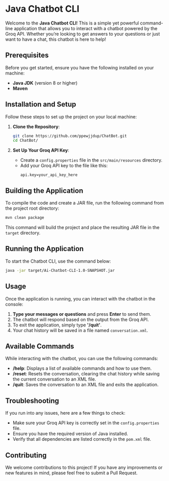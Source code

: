 # Java Chatbot CLI

Welcome to the **Java Chatbot CLI**! This is a simple yet powerful command-line application that allows you to interact with a chatbot powered by the Groq API. Whether you’re looking to get answers to your questions or just want to have a chat, this chatbot is here to help!

## Prerequisites

Before you get started, ensure you have the following installed on your machine:

- **Java JDK** (version 8 or higher)
- **Maven**

## Installation and Setup

Follow these steps to set up the project on your local machine:

1. **Clone the Repository**:
   ```bash
   git clone https://github.com/ppewjjdup/ChatBot.git
   cd ChatBot/
   ```

2. **Set Up Your Groq API Key**:
   - Create a `config.properties` file in the `src/main/resources` directory.
   - Add your Groq API key to the file like this:
     ```
     api.key=your_api_key_here
     ```

## Building the Application

To compile the code and create a JAR file, run the following command from the project root directory:

```bash
mvn clean package
```

This command will build the project and place the resulting JAR file in the `target` directory.

## Running the Application

To start the Chatbot CLI, use the command below:

```bash
java -jar target/Ai-Chatbot-CLI-1.0-SNAPSHOT.jar
```

## Usage

Once the application is running, you can interact with the chatbot in the console:

1. **Type your messages or questions** and press **Enter** to send them.
2. The chatbot will respond based on the output from the Groq API.
3. To exit the application, simply type **'/quit'**.
4. Your chat history will be saved in a file named `conversation.xml`.

## Available Commands

While interacting with the chatbot, you can use the following commands:

- **/help**: Displays a list of available commands and how to use them.
- **/reset**: Resets the conversation, clearing the chat history while saving the current conversation to an XML file.
- **/quit**: Saves the conversation to an XML file and exits the application.

## Troubleshooting

If you run into any issues, here are a few things to check:

- Make sure your Groq API key is correctly set in the `config.properties` file.
- Ensure you have the required version of Java installed.
- Verify that all dependencies are listed correctly in the `pom.xml` file.

## Contributing

We welcome contributions to this project! If you have any improvements or new features in mind, please feel free to submit a Pull Request.

